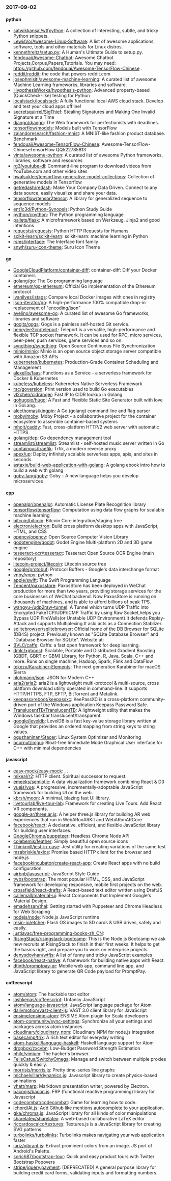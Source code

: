 ### 2017-09-02

#### python
* [satwikkansal/wtfpython](https://github.com/satwikkansal/wtfpython): A collection of interesting, subtle, and tricky Python snippets.
* [LewisVo/Awesome-Linux-Software](https://github.com/LewisVo/Awesome-Linux-Software):  A list of awesome applications, software, tools and other materials for Linux distros.
* [kennethreitz/setup.py](https://github.com/kennethreitz/setup.py):  A Human's Ultimate Guide to setup.py.
* [fendouai/Awesome-Chatbot](https://github.com/fendouai/Awesome-Chatbot): Awesome Chatbot Projects,Corpus,Papers,Tutorials. You may need: https://github.com/fendouai/Awesome-TensorFlow-Chinese .
* [reddit/reddit](https://github.com/reddit/reddit): the code that powers reddit.com
* [josephmisiti/awesome-machine-learning](https://github.com/josephmisiti/awesome-machine-learning): A curated list of awesome Machine Learning frameworks, libraries and software.
* [HypothesisWorks/hypothesis-python](https://github.com/HypothesisWorks/hypothesis-python): Advanced property-based (QuickCheck-like) testing for Python
* [localstack/localstack](https://github.com/localstack/localstack):  A fully functional local AWS cloud stack. Develop and test your cloud apps offline!
* [secretsquirrel/SigThief](https://github.com/secretsquirrel/SigThief): Stealing Signatures and Making One Invalid Signature at a Time
* [django/django](https://github.com/django/django): The Web framework for perfectionists with deadlines.
* [tensorflow/models](https://github.com/tensorflow/models): Models built with TensorFlow
* [zalandoresearch/fashion-mnist](https://github.com/zalandoresearch/fashion-mnist): A MNIST-like fashion product database. Benchmark 
* [fendouai/Awesome-TensorFlow-Chinese](https://github.com/fendouai/Awesome-TensorFlow-Chinese): Awesome-TensorFlow-ChineseTensorFlow QQ522785813
* [vinta/awesome-python](https://github.com/vinta/awesome-python): A curated list of awesome Python frameworks, libraries, software and resources
* [rg3/youtube-dl](https://github.com/rg3/youtube-dl): Command-line program to download videos from YouTube.com and other video sites
* [hwalsuklee/tensorflow-generative-model-collections](https://github.com/hwalsuklee/tensorflow-generative-model-collections): Collection of generative models in Tensorflow
* [getredash/redash](https://github.com/getredash/redash): Make Your Company Data Driven. Connect to any data source, easily visualize and share your data.
* [tensorflow/tensor2tensor](https://github.com/tensorflow/tensor2tensor): A library for generalized sequence to sequence models
* [ent1c3d/Python-Synopsis](https://github.com/ent1c3d/Python-Synopsis): Python Study Guide
* [python/cpython](https://github.com/python/cpython): The Python programming language
* [pallets/flask](https://github.com/pallets/flask): A microframework based on Werkzeug, Jinja2 and good intentions
* [requests/requests](https://github.com/requests/requests): Python HTTP Requests for Humans 
* [scikit-learn/scikit-learn](https://github.com/scikit-learn/scikit-learn): scikit-learn: machine learning in Python
* [rsms/interface](https://github.com/rsms/interface): The Interface font family
* [snwh/suru-icon-theme](https://github.com/snwh/suru-icon-theme): Suru Icon Theme

#### go
* [GoogleCloudPlatform/container-diff](https://github.com/GoogleCloudPlatform/container-diff): container-diff: Diff your Docker containers
* [golang/go](https://github.com/golang/go): The Go programming language
* [ethereum/go-ethereum](https://github.com/ethereum/go-ethereum): Official Go implementation of the Ethereum protocol
* [ivanilves/lstags](https://github.com/ivanilves/lstags): Compare local Docker images with ones in registry
* [json-iterator/go](https://github.com/json-iterator/go): A high-performance 100% compatible drop-in replacement of "encoding/json"
* [avelino/awesome-go](https://github.com/avelino/awesome-go): A curated list of awesome Go frameworks, libraries and software
* [gogits/gogs](https://github.com/gogits/gogs): Gogs is a painless self-hosted Git service.
* [henrylee2cn/teleport](https://github.com/henrylee2cn/teleport): Teleport is a versatile, high-performance and flexible TCP socket framework. It can be used for RPC, micro services, peer-peer, push services, game services and so on.
* [syncthing/syncthing](https://github.com/syncthing/syncthing): Open Source Continuous File Synchronization
* [minio/minio](https://github.com/minio/minio): Minio is an open source object storage server compatible with Amazon S3 APIs
* [kubernetes/kubernetes](https://github.com/kubernetes/kubernetes): Production-Grade Container Scheduling and Management
* [alexellis/faas](https://github.com/alexellis/faas):  Functions as a Service - a serverless framework for Docker & Kubernetes
* [kubeless/kubeless](https://github.com/kubeless/kubeless): Kubernetes Native Serverless Framework
* [rsc/goversion](https://github.com/rsc/goversion): Print version used to build Go executables
* [yl2chen/cidranger](https://github.com/yl2chen/cidranger): Fast IP to CIDR lookup in Golang
* [gohugoio/hugo](https://github.com/gohugoio/hugo): A Fast and Flexible Static Site Generator built with love in GoLang.
* [alecthomas/kingpin](https://github.com/alecthomas/kingpin): A Go (golang) command line and flag parser
* [moby/moby](https://github.com/moby/moby): Moby Project - a collaborative project for the container ecosystem to assemble container-based systems
* [mholt/caddy](https://github.com/mholt/caddy): Fast, cross-platform HTTP/2 web server with automatic HTTPS
* [golang/dep](https://github.com/golang/dep): Go dependency management tool
* [streamlist/streamlist](https://github.com/streamlist/streamlist): Streamlist - self-hosted music server written in Go
* [containous/traefik](https://github.com/containous/traefik): Trfik, a modern reverse proxy
* [apex/up](https://github.com/apex/up): Deploy infinitely scalable serverless apps, apis, and sites in seconds.
* [astaxie/build-web-application-with-golang](https://github.com/astaxie/build-web-application-with-golang): A golang ebook intro how to build a web with golang
* [goby-lang/goby](https://github.com/goby-lang/goby): Goby - A new language helps you develop microservices

#### cpp
* [openalpr/openalpr](https://github.com/openalpr/openalpr): Automatic License Plate Recognition library
* [tensorflow/tensorflow](https://github.com/tensorflow/tensorflow): Computation using data flow graphs for scalable machine learning
* [bitcoin/bitcoin](https://github.com/bitcoin/bitcoin): Bitcoin Core integration/staging tree
* [electron/electron](https://github.com/electron/electron): Build cross platform desktop apps with JavaScript, HTML, and CSS
* [opencv/opencv](https://github.com/opencv/opencv): Open Source Computer Vision Library
* [godotengine/godot](https://github.com/godotengine/godot): Godot Engine  Multi-platform 2D and 3D game engine
* [tesseract-ocr/tesseract](https://github.com/tesseract-ocr/tesseract): Tesseract Open Source OCR Engine (main repository)
* [litecoin-project/litecoin](https://github.com/litecoin-project/litecoin): Litecoin source tree
* [google/protobuf](https://github.com/google/protobuf): Protocol Buffers - Google's data interchange format
* [vnpy/vnpy](https://github.com/vnpy/vnpy): python
* [apple/swift](https://github.com/apple/swift): The Swift Programming Language
* [Tencent/paxosstore](https://github.com/Tencent/paxosstore): PaxosStore has been deployed in WeChat production for more than two years, providing storage services for the core businesses of WeChat backend. Now PaxosStore is running on thousands of machines, and is able to afford billions of peak TPS.
* [wangyu-/udp2raw-tunnel](https://github.com/wangyu-/udp2raw-tunnel): A Tunnel which turns UDP Traffic into Encrypted FakeTCP/UDP/ICMP Traffic by using Raw Socket,helps you Bypass UDP FireWalls(or Unstable UDP Environment).It defends Replay-Attack and supports Multiplexing.It aslo acts as a Connection Stablizer.
* [sqlitebrowser/sqlitebrowser](https://github.com/sqlitebrowser/sqlitebrowser): Official home of the DB Browser for SQLite (DB4S) project. Previously known as "SQLite Database Browser" and "Database Browser for SQLite". Website at:
* [BVLC/caffe](https://github.com/BVLC/caffe): Caffe: a fast open framework for deep learning.
* [dmlc/xgboost](https://github.com/dmlc/xgboost): Scalable, Portable and Distributed Gradient Boosting (GBDT, GBRT or GBM) Library, for Python, R, Java, Scala, C++ and more. Runs on single machine, Hadoop, Spark, Flink and DataFlow
* [tekezo/Karabiner-Elements](https://github.com/tekezo/Karabiner-Elements): The next generation Karabiner for macOS Sierra
* [nlohmann/json](https://github.com/nlohmann/json): JSON for Modern C++
* [aria2/aria2](https://github.com/aria2/aria2): aria2 is a lightweight multi-protocol & multi-source, cross platform download utility operated in command-line. It supports HTTP/HTTPS, FTP, SFTP, BitTorrent and Metalink.
* [keepassxreboot/keepassxc](https://github.com/keepassxreboot/keepassxc): KeePassXC is a cross-platform community-driven port of the Windows application Keepass Password Safe.
* [TranslucentTB/TranslucentTB](https://github.com/TranslucentTB/TranslucentTB): A lightweight utility that makes the Windows taskbar translucent/transparent.
* [google/leveldb](https://github.com/google/leveldb): LevelDB is a fast key-value storage library written at Google that provides an ordered mapping from string keys to string values.
* [oguzhaninan/Stacer](https://github.com/oguzhaninan/Stacer): Linux System Optimizer and Monitoring
* [ocornut/imgui](https://github.com/ocornut/imgui): Bloat-free Immediate Mode Graphical User interface for C++ with minimal dependencies

#### javascript
* [easy-mock/easy-mock](https://github.com/easy-mock/easy-mock): , .
* [mikeal/r2](https://github.com/mikeal/r2): HTTP client. Spiritual successor to request.
* [emeeks/semiotic](https://github.com/emeeks/semiotic): A data visualization framework combining React & D3
* [vuejs/vue](https://github.com/vuejs/vue): A progressive, incrementally-adoptable JavaScript framework for building UI on the web.
* [kbrsh/moon](https://github.com/kbrsh/moon):   A minimal, blazing fast UI library.
* [livetourlab/live-tour-lab](https://github.com/livetourlab/live-tour-lab):  Framework for creating Live Tours. Add React VR components. 
* [google-ar/three.ar.js](https://github.com/google-ar/three.ar.js): A helper three.js library for building AR web experiences that run in WebARonARKit and WebARonARCore
* [facebook/react](https://github.com/facebook/react): A declarative, efficient, and flexible JavaScript library for building user interfaces.
* [GoogleChrome/puppeteer](https://github.com/GoogleChrome/puppeteer): Headless Chrome Node API
* [colebemis/feather](https://github.com/colebemis/feather): Simply beautiful open source icons
* [Thinkmill/jest-in-case](https://github.com/Thinkmill/jest-in-case): Jest utility for creating variations of the same test
* [mzabriskie/axios](https://github.com/mzabriskie/axios): Promise based HTTP client for the browser and node.js
* [facebookincubator/create-react-app](https://github.com/facebookincubator/create-react-app): Create React apps with no build configuration.
* [airbnb/javascript](https://github.com/airbnb/javascript): JavaScript Style Guide
* [twbs/bootstrap](https://github.com/twbs/bootstrap): The most popular HTML, CSS, and JavaScript framework for developing responsive, mobile first projects on the web.
* [crossfield/react-drafts](https://github.com/crossfield/react-drafts): A React-based text editor written using DraftJS
* [callemall/material-ui](https://github.com/callemall/material-ui): React Components that Implement Google's Material Design.
* [emadehsan/thal](https://github.com/emadehsan/thal): Getting started with Puppeteer and Chrome Headless for Web Scraping
* [nodejs/node](https://github.com/nodejs/node): Node.js JavaScript runtime 
* [resin-io/etcher](https://github.com/resin-io/etcher): Flash OS images to SD cards & USB drives, safely and easily.
* [justjavac/free-programming-books-zh_CN](https://github.com/justjavac/free-programming-books-zh_CN):  
* [RisingStack/risingstack-bootcamp](https://github.com/RisingStack/risingstack-bootcamp): This is the Node.js Bootcamp we ask new recruits at RisingStack to finish in their first weeks. It helps to get the basics right, and prepare you to work on enterprise projects.
* [denysdovhan/wtfjs](https://github.com/denysdovhan/wtfjs): A list of funny and tricky JavaScript examples
* [facebook/react-native](https://github.com/facebook/react-native): A framework for building native apps with React.
* [dtinth/promptpay-qr](https://github.com/dtinth/promptpay-qr):  Mobile web app, command line app, and JavaScript library to generate QR Code payload for PromptPay.

#### coffeescript
* [atom/atom](https://github.com/atom/atom): The hackable text editor
* [jashkenas/coffeescript](https://github.com/jashkenas/coffeescript): Unfancy JavaScript
* [atom/language-javascript](https://github.com/atom/language-javascript): JavaScript language package for Atom
* [dailymotion/vast-client-js](https://github.com/dailymotion/vast-client-js): VAST 3.0 client library for JavaScript
* [ensime/ensime-atom](https://github.com/ensime/ensime-atom): ENSIME Atom plugin for Scala developers
* [atom-community/sync-settings](https://github.com/atom-community/sync-settings): Synchronize all your settings and packages across atom instances
* [cloudinary/cloudinary_npm](https://github.com/cloudinary/cloudinary_npm): Cloudinary NPM for node.js integration
* [basecamp/trix](https://github.com/basecamp/trix): A rich text editor for everyday writing
* [atom-haskell/language-haskell](https://github.com/atom-haskell/language-haskell): Haskell language support for Atom
* [dropbox/zxcvbn](https://github.com/dropbox/zxcvbn): Low-Budget Password Strength Estimation
* [philc/vimium](https://github.com/philc/vimium): The hacker's browser.
* [FelisCatus/SwitchyOmega](https://github.com/FelisCatus/SwitchyOmega): Manage and switch between multiple proxies quickly & easily.
* [morrisjs/morris.js](https://github.com/morrisjs/morris.js): Pretty time-series line graphs
* [michaelvillar/dynamics.js](https://github.com/michaelvillar/dynamics.js): Javascript library to create physics-based animations
* [yhatt/marp](https://github.com/yhatt/marp): Markdown presentation writer, powered by Electron.
* [baconjs/bacon.js](https://github.com/baconjs/bacon.js): FRP (functional reactive programming) library for Javascript
* [codecombat/codecombat](https://github.com/codecombat/codecombat): Game for learning how to code.
* [ichord/At.js](https://github.com/ichord/At.js): Add Github like mentions autocomplete to your application.
* [gka/chroma.js](https://github.com/gka/chroma.js): JavaScript library for all kinds of color manipulations
* [sharelatex/sharelatex](https://github.com/sharelatex/sharelatex): A web-based collaborative LaTeX editor
* [riccardoscalco/textures](https://github.com/riccardoscalco/textures): Textures.js is a JavaScript library for creating SVG patterns
* [turbolinks/turbolinks](https://github.com/turbolinks/turbolinks): Turbolinks makes navigating your web application faster
* [jariz/vibrant.js](https://github.com/jariz/vibrant.js): Extract prominent colors from an image. JS port of Android's Palette.
* [sorich87/bootstrap-tour](https://github.com/sorich87/bootstrap-tour): Quick and easy product tours with Twitter Bootstrap Popovers
* [stripe/jquery.payment](https://github.com/stripe/jquery.payment): [DEPRECATED] A general purpose library for building credit card forms, validating inputs and formatting numbers.

